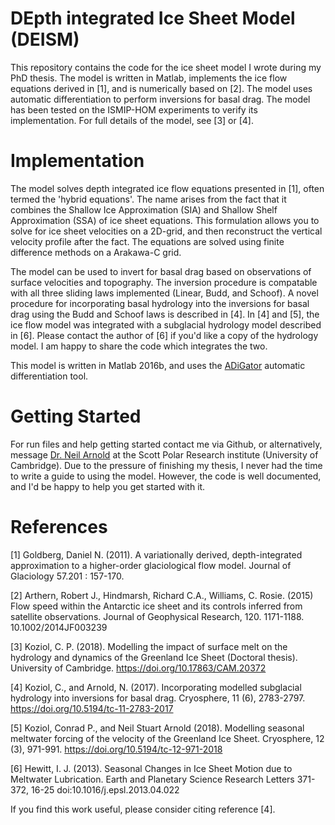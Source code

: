 # DEpth integrated Ice Sheet Model (DEISM)
This repository contains the code for the ice sheet model I wrote during my PhD thesis. The model is written in Matlab, implements the ice flow equations derived in [1], and is numerically based on [2]. The model uses automatic differentiation to perform inversions for basal drag. The model has been tested on the ISMIP-HOM experiments to verify its implementation. For full details of the model, see [3] or [4].

# Implementation
The model solves depth integrated ice flow equations presented in [1], often termed the 'hybrid equations'. The name arises from the fact that it combines the Shallow Ice Approximation (SIA) and Shallow Shelf Approximation (SSA) of ice sheet equations. This formulation allows you to solve for ice sheet velocities on a 2D-grid, and then reconstruct the vertical velocity profile after the fact. The equations are solved using finite difference methods on a Arakawa-C grid. 

The model can be used to invert for basal drag based on observations of surface velocities and topography. The inversion procedure is compatable with all three sliding laws implemented (Linear, Budd, and Schoof). A novel procedure for incorporating basal hydrology into the inversions for basal drag using the Budd and Schoof laws is described in [4]. In [4] and [5], the ice flow model was integrated with a subglacial hydrology model described in [6]. Please contact the author of [6] if you'd like a copy of the hydrology model. I am happy to share the code which integrates the two.

This model is written in Matlab 2016b, and uses the [ADiGator](https://sourceforge.net/projects/adigator/) automatic differentiation tool.

# Getting Started
For run files and help getting started contact me via Github, or alternatively, message [Dr. Neil Arnold](https://www.geog.cam.ac.uk/people/arnold/) at the Scott Polar Research institute (University of Cambridge). Due to the pressure of finishing my thesis, I never had the time to write a guide to using the model. However, the code is well documented, and I'd be happy to help you get started with it. 

# References

[1] Goldberg, Daniel N. (2011). A variationally derived, depth-integrated approximation to a higher-order glaciological flow model. Journal of Glaciology 57.201 : 157-170.

[2] Arthern, Robert J., Hindmarsh, Richard C.A., Williams, C. Rosie. (2015) Flow speed within the Antarctic ice sheet and its controls inferred from satellite observations. Journal of Geophysical Research, 120. 1171-1188. 10.1002/2014JF003239

[3] Koziol, C. P. (2018). Modelling the impact of surface melt on the hydrology and dynamics of the Greenland Ice Sheet (Doctoral thesis). University of Cambridge. https://doi.org/10.17863/CAM.20372 

[4]  Koziol, C., and Arnold, N. (2017). Incorporating modelled subglacial hydrology into inversions for basal drag. Cryosphere, 11 (6), 2783-2797. https://doi.org/10.5194/tc-11-2783-2017 

[5] Koziol, Conrad P., and Neil Stuart Arnold (2018). Modelling seasonal meltwater forcing of the velocity of the Greenland Ice Sheet. Cryosphere, 12 (3), 971-991. https://doi.org/10.5194/tc-12-971-2018

[6] Hewitt, I. J. (2013). Seasonal Changes in Ice Sheet Motion due to Meltwater Lubrication. Earth and Planetary Science Research Letters 371-372, 16-25 doi:10.1016/j.epsl.2013.04.022

If you find this work useful, please consider citing reference [4].

